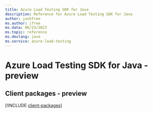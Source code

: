 ```yaml
---
title: Azure Load Testing SDK for Java
description: Reference for Azure Load Testing SDK for Java
author: joshfree
ms.author: jfree
ms.data: 06/23/2023
ms.topic: reference
ms.devlang: java
ms.service: azure-load-testing
---
```

# Azure Load Testing SDK for Java - preview

## Client packages - preview
[!INCLUDE [client-packages](load-testing-client-index.md)]